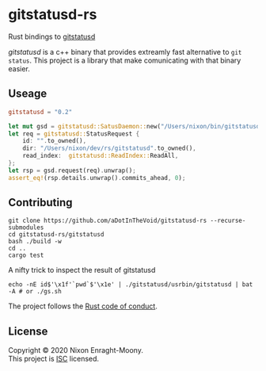# gitstatusd-rs

Rust bindings to [gitstatusd](https://github.com/romkatv/gitstatus)


*gitstatusd* is a c++ binary that provides extreamly fast alternative
to `git status`. This project is a library that make comunicating with
that binary easier.

## Useage

```toml
gitstatusd = "0.2"
```

```rust
let mut gsd = gitstatusd::SatusDaemon::new("/Users/nixon/bin/gitstatusd", ".").unwrap();
let req = gitstatusd::StatusRequest {
    id: "".to_owned(),
    dir: "/Users/nixon/dev/rs/gitstatusd".to_owned(),
    read_index:  gitstatusd::ReadIndex::ReadAll,
};
let rsp = gsd.request(req).unwrap();
assert_eq!(rsp.details.unwrap().commits_ahead, 0);
```

## Contributing

```shell
git clone https://github.com/aDotInTheVoid/gitstatusd-rs --recurse-submodules
cd gitstatusd-rs/gitstatusd
bash ./build -w
cd ..
cargo test
```

A nifty trick to inspect the result of gitstatusd

    echo -nE id$'\x1f'`pwd`$'\x1e' | ./gitstatusd/usrbin/gitstatusd | bat -A # or ./gs.sh

The project follows the [Rust code of conduct](https://www.rust-lang.org/policies/code-of-conduct).

## License

Copyright © 2020 Nixon Enraght-Moony.<br>
This project is [ISC](https://github.com/aDotInTheVoid/gitstatusd-rs/blob/trunk/LICENSE) licensed.